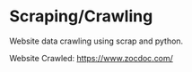 # Scraping/Crawling
Website data crawling using scrap and python.

Website Crawled: https://www.zocdoc.com/
